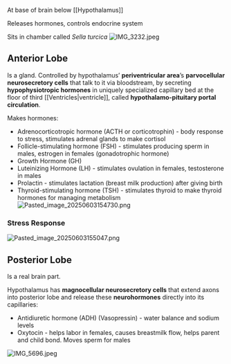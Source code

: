 At base of brain below [[Hypothalamus]]

Releases hormones, controls endocrine system

Sits in chamber called *Sella turcica*
![IMG_3232.jpeg](img_3232.jpeg)

## Anterior Lobe

Is a gland.
Controlled by hypothalamus’ **periventricular area**’s **parvocellular neurosecretory cells** that talk to it via bloodstream, by secreting **hypophysiotropic hormones** in uniquely specialized capillary bed at the floor of third [[Ventricles|ventricle]], called **hypothalamo-pituitary portal circulation**.

Makes hormones:

* Adrenocorticotropic hormone (ACTH or corticotrophin) - body response to stress, stimulates adrenal glands to make cortisol
* Follicle-stimulating hormone (FSH) - stimulates producing sperm in males, estrogen in females (gonadotrophic hormone)
* Growth Hormone (GH)
* Luteinizing Hormone (LH) - stimulates ovulation in females, testosterone in males
* Prolactin - stimulates lactation (breast milk production) after giving birth
* Thyroid-stimulating hormone (TSH) - stimulates thyroid to make thyroid hormones for managing metabolism
  ![Pasted_image_20250603154730.png](pasted_image_20250603154730.png)

### Stress Response

![Pasted_image_20250603155047.png](pasted_image_20250603155047.png)

## Posterior Lobe

Is a real brain part.

Hypothalamus has **magnocellular neurosecretory cells** that extend axons into posterior lobe and release these **neurohormones** directly into its capillaries:

* Antidiuretic hormone (ADH) (Vasopressin) - water balance and sodium levels
* Oxytocin - helps labor in females, causes breastmilk flow, helps parent and child bond. Moves sperm for males

![IMG_5696.jpeg](img_5696.jpeg)
